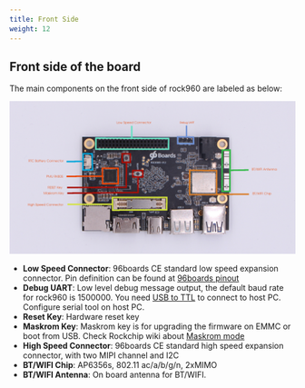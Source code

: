 ```yaml
---
title: Front Side
weight: 12
---
```


## Front side of the board

The main components on the front side of rock960 are labeled as below:

![Front side with label](/rock960/start/unbox/images/rock960_top_with_label.png)

* **Low Speed Connector**: 96boards CE standard low speed expansion connector. Pin definition can be found at [96boards pinout](https://www.96boards.org/pinout/)
* **Debug UART**: Low level debug message output, the default baud rate for rock960 is 1500000. You need [USB to TTL]() to connect to host PC. Configure serial tool on host PC.
* **Reset Key**: Hardware reset key
* **Maskrom Key**: Maskrom key is for upgrading the firmware on EMMC or boot from USB. Check Rockchip wiki about [Maskrom mode](http://opensource.rock-chips.com/wiki_Rockusb#Maskrom_mode)
* **High Speed Connector**: 96boards CE standard high speed expansion connector, with two MIPI channel and I2C
* **BT/WIFI Chip**: AP6356s, 802.11 ac/a/b/g/n, 2xMIMO
* **BT/WIFI Antenna**: On board antenna for BT/WIFI.
